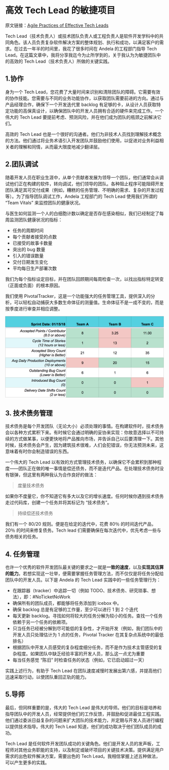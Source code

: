 # 高效 Tech Lead 的敏捷项目

原文链接：[Agile Practices of Effective Tech Leads](https://medium.com/the-andela-way/agile-practices-of-effective-tech-leads-888c46eb1710)

Tech Lead（技术负责人）或技术团队负责人或工程负责人是软件开发学科中的共同角色。该人员负责复杂软件解决方案的整体规划、执行和成功，以满足客户的需求。在过去一年半的时间里，我花了很多时间在 Andela 的工程部门指导 Tech Lead。在这篇文章中，我将分享我迄今为止所学到的，关于我认为为敏捷团队中的高效的 Tech Lead（技术负责人）所做的关键实践。

## 1.协作

身为一个 Tech Lead，您花费了大量时间来识别和清除团队的障碍。它需要有效的协作技能。您需要与不同的业务功能协作，以获取团队需要前进的方向。通过与产品经理合作，确保下一个开发迭代里 backlog 有足够的卡，从设计人员获取特定功能的高保真设计，以确保团队中的开发人员拥有合适的硬件来完成工作。一个伟大的 Tech Lead 要提前考虑、预测风险，并在他们成为团队的瓶颈之前解决它们。

高效的 Tech Lead 也是一个很好的沟通者。他们为非技术人员找到理解技术概念的方法。他们通过将业务术语引入开发团队并鼓励他们使用，以促进对业务利益相关者的理解和同情，从而最大限度地减少翻译层。

## 2.团队调试

随着开发人员在职业生涯中，从单个贡献者发展为领导一个团队，他们通常会从调试他们正在构建的软件，转向调试，他们领导的团队。各种阻止程序可能阻碍开发团队满足其可交付成果（例如，糟糕的任务管理、不明确的需求、复杂的开发过程等）。为了指导团队调试工作，Andela 工程部门的 Tech Lead 使用我们所谓的 “Team Vitals” 来监控团队的健康状况。

与医生如何监测一个人的白细胞计数以确定是否存在感染相似，我们已经制定了每周监测团队健康状况的指标：

 - 任务的周期时间
 - 每个贡献者接受的点数
 - 已接受的故事卡数量
 - 突出的 bug 数量
 - 引入的错误数量
 - 交付日期发生变化
 - 平均每日生产部署次数

我们为每个指标设定目标，并在团队回顾期间每周检查一次，以找出指标特定转变（正面或负面）的根本原因。

我们使用 PivotalTracker，这是一个功能强大的任务管理工具，提供深入的分析，可以轻松自动捕获大多数生命体征的测量值。生命体征不是一成不变的，而是按季度进行审查并相应调整。

![Weekly Vitals Example Report](images/weekly-vitals-example-report.png)

## 3. 技术债务管理

技术债务是每个开发团队（无论大小）必须处理的事情。在构建软件时，技术债务会以各种方式累积下来。有时候它会通过明确的妥协来实现：你故意选择以不可持续的方式做某事，以便更快地将产品推向市场，并告诉自己以后要清理一下。其他时候，技术债务会产生，因为建筑技术很难，人们会犯错误，你无法预测未来，这意味着有时你会制造错误的东西。

一个伟大的 Tech Lead 以有效的方式管理技术债务，以确保它不会累积到那种程度——团队正在做的唯一事情是偿还债务，而不是迭代产品。在处理技术债务时没有银弹，但这里有两种我认为合作良好的做法：

> 度量技术债务

如果你不度量它，你不知道它有多大以及它的增长速度。任何时候你遇到技术债务走过代码库，创建一个任务并将其标记为 “技术债务”。

> 持续偿还技术债务

我们有一个 80/20 规则。便是在给定的迭代中，花费 80％ 的时间迭代产品，20％ 的时间来修复债务。Tech lead 们需要确保在每次迭代中，优先考虑一些与债务相关的任务。

## 4. 任务管理

也许一个优秀的软件开发团队最关键的要求之一就是**一致的速度**，以及**实现其估算的能力**。若想实现这一壮举，便需要掌握任务管理方法，而不仅仅是将任务分配给团队中的开发人员。以下是 Andela 的 Tech Lead 实践中的一些任务管理行为：

 - 在跟踪器（tracker）中追踪一切（例如 TODO、技术债务、研究琐事、想法），即：#NoTicketNoWork
 - 确保所有的团队成员，都能够将任务添加到 icebox 中。
 - 确保 backlog 总是有足够的工作量，至少可以进行 1 到 2 个迭代
 - 每天更新 backlog。寻找如何将较大的任务分解为较小的任务。查找一个任务依赖于另一个任务的依赖项。
 - 只当任务已经被分解到尽可能低的复杂性，才开始开发（例如，我们团队中的开发人员只处理估计为 1 点的任务，Pivotal Tracker 在其复杂点系统中的最低排名）
 - 根据团队中开发人员感受的复杂程度细分任务，而不是作为技术主管感受的复杂程度。如果团队中缺乏经验丰富的开发人员，那么这一点尤为重要
 - 每当任务感觉 “陈旧” 时检查任务的状态（例如，它已启动超过一天）

实践上述行为，有助于 Tech Lead 在团队速度减慢时发展出第六感，并提高他们迅速采取行动，以使团队重回正轨的能力。

## 5.导师

最后，但同样重要的是，伟大的 Tech Lead 是伟大的导师。他们的目标是培养和指导团队中的开发人员，经常提供他们的工作反馈，并鼓励和促进最佳工程实践。他们通过委派日益复杂的问题来扩大团队的技术能力，并定期与开发人员进行编程以提供技术指导。伟大的 Tech Lead 知道，他们的成功取决于他们团队成员的成功。

Tech Lead 是任何软件开发团队成功的关键角色。他们是开发人员的发声板，工程师对其他业务职能的支持，以及制定或破坏项目的关键技术决策。提供满足用户需求的出色软件解决方案，需要出色的 Tech Lead。我相信掌握上述五种做法，可以产生更多的实践。


